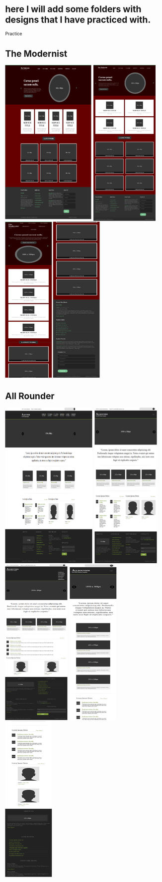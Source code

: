 # here I will add some folders with designs that I have practiced with.

Practice
# The Modernist



<p float="left">
<img src="TheModernist/screenshots/Modernist-desktop.png" width="280" height="500">
<img src="TheModernist/screenshots/Modernist-1025px..png" width="200" height="500">
<img src="TheModernist/screenshots/Modernist-480pxA.png" width="150" height="500">
<img src="TheModernist/screenshots/Modernist-480pxB.png" width="150" height="500">
</p>

# All Rounder
<p float="left">
<img src="AllRounder/screenshots/desktop.png" width="280" height="500">&nbsp;
<img src="AllRounder/screenshots/tablet2.png" width="200" height="500">&nbsp;
<img src="AllRounder/screenshots/tablet.png" width="200" height="500">&nbsp;
<img src="AllRounder/screenshots/mobile(1).png" width="150" height="500">&nbsp;
<img src="AllRounder/screenshots/mobile(2).png" width="150" height="500">&nbsp;
</p>


